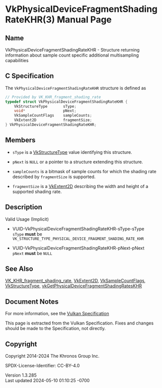 # VkPhysicalDeviceFragmentShadingRateKHR(3) Manual Page

## Name

VkPhysicalDeviceFragmentShadingRateKHR - Structure returning information
about sample count specific additional multisampling capabilities



## <a href="#_c_specification" class="anchor"></a>C Specification

The `VkPhysicalDeviceFragmentShadingRateKHR` structure is defined as

``` c
// Provided by VK_KHR_fragment_shading_rate
typedef struct VkPhysicalDeviceFragmentShadingRateKHR {
    VkStructureType       sType;
    void*                 pNext;
    VkSampleCountFlags    sampleCounts;
    VkExtent2D            fragmentSize;
} VkPhysicalDeviceFragmentShadingRateKHR;
```

## <a href="#_members" class="anchor"></a>Members

- `sType` is a [VkStructureType](https://registry.khronos.org/vulkan/specs/1.3-extensions/man/html/VkStructureType.html) value identifying
  this structure.

- `pNext` is `NULL` or a pointer to a structure extending this
  structure.

- `sampleCounts` is a bitmask of sample counts for which the shading
  rate described by `fragmentSize` is supported.

- `fragmentSize` is a [VkExtent2D](https://registry.khronos.org/vulkan/specs/1.3-extensions/man/html/VkExtent2D.html) describing the width
  and height of a supported shading rate.

## <a href="#_description" class="anchor"></a>Description

Valid Usage (Implicit)

- <a href="#VUID-VkPhysicalDeviceFragmentShadingRateKHR-sType-sType"
  id="VUID-VkPhysicalDeviceFragmentShadingRateKHR-sType-sType"></a>
  VUID-VkPhysicalDeviceFragmentShadingRateKHR-sType-sType  
  `sType` **must** be
  `VK_STRUCTURE_TYPE_PHYSICAL_DEVICE_FRAGMENT_SHADING_RATE_KHR`

- <a href="#VUID-VkPhysicalDeviceFragmentShadingRateKHR-pNext-pNext"
  id="VUID-VkPhysicalDeviceFragmentShadingRateKHR-pNext-pNext"></a>
  VUID-VkPhysicalDeviceFragmentShadingRateKHR-pNext-pNext  
  `pNext` **must** be `NULL`

## <a href="#_see_also" class="anchor"></a>See Also

[VK_KHR_fragment_shading_rate](https://registry.khronos.org/vulkan/specs/1.3-extensions/man/html/VK_KHR_fragment_shading_rate.html),
[VkExtent2D](https://registry.khronos.org/vulkan/specs/1.3-extensions/man/html/VkExtent2D.html),
[VkSampleCountFlags](https://registry.khronos.org/vulkan/specs/1.3-extensions/man/html/VkSampleCountFlags.html),
[VkStructureType](https://registry.khronos.org/vulkan/specs/1.3-extensions/man/html/VkStructureType.html),
[vkGetPhysicalDeviceFragmentShadingRatesKHR](https://registry.khronos.org/vulkan/specs/1.3-extensions/man/html/vkGetPhysicalDeviceFragmentShadingRatesKHR.html)

## <a href="#_document_notes" class="anchor"></a>Document Notes

For more information, see the <a
href="https://registry.khronos.org/vulkan/specs/1.3-extensions/html/vkspec.html#VkPhysicalDeviceFragmentShadingRateKHR"
target="_blank" rel="noopener">Vulkan Specification</a>

This page is extracted from the Vulkan Specification. Fixes and changes
should be made to the Specification, not directly.

## <a href="#_copyright" class="anchor"></a>Copyright

Copyright 2014-2024 The Khronos Group Inc.

SPDX-License-Identifier: CC-BY-4.0

Version 1.3.285  
Last updated 2024-05-10 01:10:25 -0700
